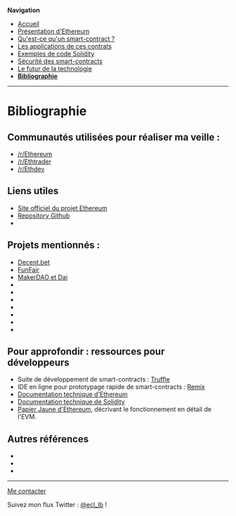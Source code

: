 **Navigation**
* [Accueil](index.html)
* [Présentation d'Ethereum](ethereum.html)
* [Qu'est-ce qu'un smart-contract ?](smartcontracts.html)
* [Les applications de ces contrats](applications.html)
* [Exemples de code Solidity](exemples.html)
* [Sécurité des smart-contracts](securite.html)
* [Le futur de la technologie](futur.html)
* [**Bibliographie**](bibliographie.html)

___
# Bibliographie

## Communautés utilisées pour réaliser ma veille :
* [/r/Ethereum](https://www.reddit.com/r/Ethereum)
* [/r/Ethtrader](https://www.reddit.com/r/Ethtrader)
* [/r/Ethdev](https://www.reddit.com/r/Ethdev)

## Liens utiles

* [Site officiel du projet Ethereum](https://www.ethereum.org/)
* [Repository Github](https://github.com/ethereum/)
* []()

## Projets mentionnés :
* [Decent.bet](https://decent.bet)
* [FunFair](https://funfair.io/)
* [MakerDAO et Dai](https://makerdao.com/)
* 
* 
* 
* 
* 
* 
* 

## Pour approfondir : ressources pour développeurs

* Suite de développement de smart-contracts : [Truffle](http://truffleframework.com/)
* IDE en ligne pour prototypage rapide de smart-contracts : [Remix](https://remix.ethereum.org)
* [Documentation technique d'Ethereum](http://www.ethdocs.org/en/latest/)
* [Documentation technique de Solidity](https://solidity.readthedocs.io/en/v0.4.21/)
* [Papier Jaune d'Ethereum](https://github.com/ethereum/yellowpaper), décrivant le fonctionnement en détail de l'EVM.



## Autres références

* []()
* []()
* []()

___
[Me contacter](mailto://leo.besancon@ecl14.ec-lyon.fr)

Suivez mon flux Twitter : [@ecl_lb](https://twitter.com/ecl_lb) !
